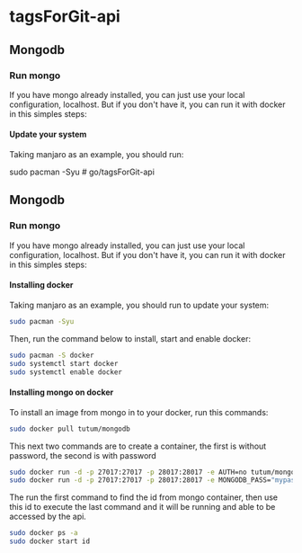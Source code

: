 # tagsForGit-api


## Mongodb

### Run mongo

If you have mongo already installed, you can just use your local configuration, localhost. But if you don't have it, you can run it with docker in this simples steps:

#### Update your system

Taking manjaro as an example, you should run:

sudo pacman -Syu # go/tagsForGit-api


## Mongodb

### Run mongo

If you have mongo already installed, you can just use your local configuration, localhost. But if you don't have it, you can run it with docker in this simples steps:

#### Installing docker

Taking manjaro as an example, you should run to update your system:
```sh
sudo pacman -Syu 
```
Then, run the command below to install, start and enable docker:
```sh
sudo pacman -S docker
sudo systemctl start docker
sudo systemctl enable docker
```

#### Installing mongo on docker

To install an image from mongo in to your docker, run this commands:
```sh
sudo docker pull tutum/mongodb
```
This next two commands are to create a container, the first is without password, the second is with password
```sh
sudo docker run -d -p 27017:27017 -p 28017:28017 -e AUTH=no tutum/mongodb
sudo docker run -d -p 27017:27017 -p 28017:28017 -e MONGODB_PASS="mypass" tutum/mongodb
```
The run the first command to find the id from mongo container, then use this id to execute the last command and it will be running and able to be accessed by the api.
```sh
sudo docker ps -a
sudo docker start id
```
